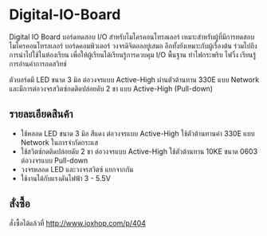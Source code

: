 # Digital-IO-Board
Digital IO Board บอร์ดทดสอบ I/O สำหรับไมโครคอนโทรลเลอร์ เหมาะสำหรับผู้ที่มีการทดสอบไมโครคอนโทรลเลอร์ บอร์ดคอมพิวเตอร์ วงจรดิจิตอลอยู่เสมอ อีกทั้งยังเหมาะกับผู้เรื่องต้น ร่วมไปถึงการนำไปใช้ในห้องเรียน เพื่อให้ผู้เรียนได้เรียนรู้การควบคุม I/O พื้นฐาน ทำไฟกระพริบ ไฟวิ้ง เรียนรู้การอ่านค่าการกดสวิทช์

ตัวบอร์ดมี LED ขนาด 3 มิล ต่อวงจรแบบ Active-High ผ่านตัวต้านทาน 330E แบบ Network และมีการต่อวงจรสวิตซ์กดติดปล่อยดับ 2 ขา แบบ Active-High (Pull-down)

## รายละเอียดสินค้า

 * ใช้หลอด LED ขนาด 3 มิล สีแดง ต่อวงจรแบบ Active-High ใช้ตัวต้านทานค่า 330E แบบ Network ในการจำกัดกระแส
 * ใช้สวิตซ์กดติดปล่อยดับ 2 ขา ต่อวงจรแบบ Active-High ใช้ตัวต้านทาน 10KE ขนาด 0603 ต่อวงจรแบบ Pull-down
 * วงจรหลอด LED และวงจรสวิตซ์ แยกจากกัน
 * ใช้งานได้กับแรงดันไฟฟ้า 3 - 5.5V

## สั่งซื้อ

สั่งซื้อได้แล้วที่ http://www.ioxhop.com/p/404
